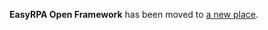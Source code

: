 **EasyRPA Open Framework** has been moved to [a new place](https://github.com/easy-rpa/openframework).
